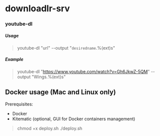 # downloadlr-srv
### youtube-dl
##### Usage
> youtube-dl "url" \-\-output "`desiredname`.%(ext)s"

##### Example
> youtube-dl "https://www.youtube.com/watch?v=Gh6JkwZ-5QM" \-\-output "Wings.%(ext)s"

## Docker usage (Mac and Linux only)
Prerequisites:
- Docker
- Kitematic (optional, GUI for Docker containers management)
> chmod +x deploy.sh
> ./deploy.sh
